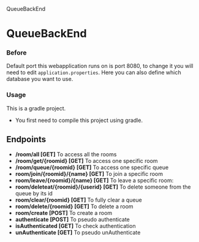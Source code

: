 QueueBackEnd
# QueueBackEnd

### Before

Default port this webapplication runs on is port 8080, to change it you will need to edit `application.properties`.
Here you can also define which database you want to use.

### Usage
This is a gradle project.
- You first need to compile this project using gradle.

## Endpoints

 * **/room/all [GET]**
  To access all the rooms
 * **/room/get/{roomid} [GET]**
  To access one specific room
 * **/room/queue/{roomid} [GET]**
  To access one specific queue
 * **room/join/{roomid}/{name} [GET]**
  To join a specific room
 * **room/leave/{roomid}/{name} [GET]**
  To leave a specific room:
 * **room/deleteat/{roomid}/{userid} [GET]**
  To delete someone from the queue by its id
 * **room/clear/{roomid} [GET]**
  To fully clear a queue
 * **room/delete/{roomid} [GET]**
  To delete a room
 * **room/create [POST]**
  To create a room
 * **authenticate [POST]**
  To pseudo authenticate
  * **isAuthenticated [GET]**
  To check authentication
  * **unAuthenticate [GET]**
  To pseudo unAuthenticate
